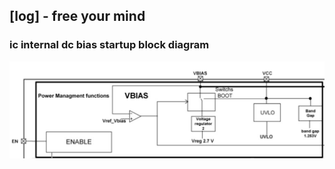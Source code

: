 ## [log] - free your mind

### **ic internal dc bias startup block diagram**
![](../assets/img/dc_bias_ldo_sw.png)

###